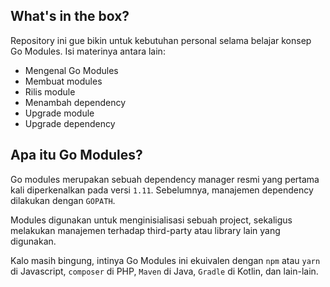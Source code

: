 ## What's in the box?

Repository ini gue bikin untuk kebutuhan personal selama belajar konsep Go Modules. Isi materinya antara lain:

- Mengenal Go Modules
- Membuat modules
- Rilis module
- Menambah dependency
- Upgrade module
- Upgrade dependency

## Apa itu Go Modules?

Go modules merupakan sebuah dependency manager resmi yang pertama kali diperkenalkan pada versi `1.11`. Sebelumnya, manajemen dependency dilakukan dengan `GOPATH`.

Modules digunakan untuk menginisialisasi sebuah project, sekaligus melakukan manajemen terhadap third-party atau library lain yang digunakan.

Kalo masih bingung, intinya Go Modules ini ekuivalen dengan `npm` atau `yarn` di Javascript, `composer` di PHP, `Maven` di Java, `Gradle` di Kotlin, dan lain-lain.